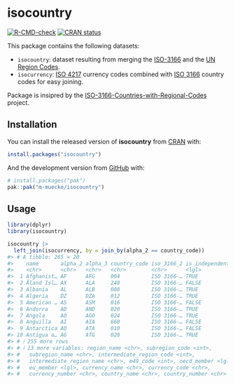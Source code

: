 
<!-- README.md is generated from README.Rmd. Please edit that file -->

# isocountry

<!-- badges: start -->

[![R-CMD-check](https://github.com/m-muecke/isocountry/actions/workflows/R-CMD-check.yaml/badge.svg)](https://github.com/m-muecke/isocountry/actions/workflows/R-CMD-check.yaml)
[![CRAN
status](https://www.r-pkg.org/badges/version/isocountry)](https://CRAN.R-project.org/package=isocountry)
<!-- badges: end -->

This package contains the following datasets:

- `isocountry`: dataset resulting from merging the
  [ISO-3166](https://en.wikipedia.org/wiki/ISO_3166-1) and the [UN
  Region Codes](https://unstats.un.org/unsd/methodology/m49/overview).
- `isocurrency`: [ISO 4217](https://www.iban.com/currency-codes)
  currency codes combined with [ISO
  3166](https://www.iban.com/country-codes) country codes for easy
  joining.

Package is insipred by the
[ISO-3166-Countries-with-Regional-Codes](https://github.com/lukes/ISO-3166-Countries-with-Regional-Codes)
project.

## Installation

You can install the released version of **isocountry** from
[CRAN](https://CRAN.R-project.org) with:

``` r
install.packages("isocountry")
```

And the development version from [GitHub](https://github.com/) with:

``` r
# install.packages("pak")
pak::pak("m-muecke/isocountry")
```

## Usage

``` r
library(dplyr)
library(isocountry)

isocountry |>
  left_join(isocurrency, by = join_by(alpha_2 == country_code))
#> # A tibble: 265 × 20
#>    name       alpha_2 alpha_3 country_code iso_3166_2 is_independent region_code
#>    <chr>      <chr>   <chr>   <chr>        <chr>      <lgl>                <int>
#>  1 Afghanist… AF      AFG     004          ISO 3166-… TRUE                   142
#>  2 Åland Isl… AX      ALA     248          ISO 3166-… FALSE                  150
#>  3 Albania    AL      ALB     008          ISO 3166-… TRUE                   150
#>  4 Algeria    DZ      DZA     012          ISO 3166-… TRUE                     2
#>  5 American … AS      ASM     016          ISO 3166-… FALSE                    9
#>  6 Andorra    AD      AND     020          ISO 3166-… TRUE                   150
#>  7 Angola     AO      AGO     024          ISO 3166-… TRUE                     2
#>  8 Anguilla   AI      AIA     660          ISO 3166-… FALSE                   19
#>  9 Antarctica AQ      ATA     010          ISO 3166-… FALSE                   NA
#> 10 Antigua a… AG      ATG     028          ISO 3166-… TRUE                    19
#> # ℹ 255 more rows
#> # ℹ 13 more variables: region_name <chr>, subregion_code <int>,
#> #   subregion_name <chr>, intermediate_region_code <int>,
#> #   intermediate_region_name <chr>, m49_code <int>, oecd_member <lgl>,
#> #   eu_member <lgl>, currency_name <chr>, currency_code <chr>,
#> #   currency_number <chr>, country_name <chr>, country_number <chr>
```
